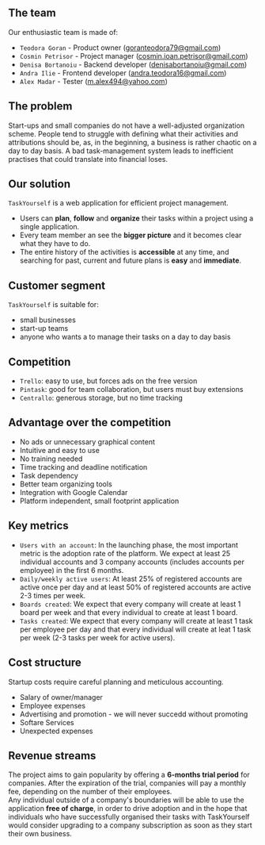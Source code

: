 ## The team
Our enthusiastic team is made of:
 - `Teodora Goran` - Product owner (<goranteodora79@gmail.com>)
 - `Cosmin Petrisor` - Project manager (<cosmin.ioan.petrisor@gmail.com>)
 - `Denisa Bortanoiu` - Backend developer (<denisabortanoiu@gmail.com>)
 - `Andra Ilie` - Frontend developer (<andra.teodora16@gmail.com>)
 - `Alex Madar` - Tester (<m.alex494@yahoo.com>)

## The problem
Start-ups and small companies do not have a well-adjusted organization scheme. 
People tend to struggle with defining what their activities and attributions should be,
as, in the beginning, a business is rather chaotic on a day to day basis.
A bad task-management system leads to inefficient practises that could translate
into financial loses.

## Our solution
`TaskYourself` is a web application for efficient project management. 
 * Users can **plan**, **follow** and **organize** their tasks within a project using 
a single application. 
 * Every team member an see the **bigger picture** and it 
becomes clear what they have to do.
 * The entire history of the activities is **accessible** at any time, and 
searching for past, current and future plans is **easy** and **immediate**.

## Customer segment
`TaskYourself` is suitable for:
 * small businesses 
 * start-up teams
 * anyone who wants a to manage their tasks on a day to day basis

## Competition 
 * `Trello`: easy to use, but forces ads on the free version
 * `Pintask`: good for team collaboration, but users must buy extensions
 * `Centrallo`: generous storage, but no time tracking

## Advantage over the competition
 * No ads or unnecessary graphical content
 * Intuitive and easy to use
 * No training needed
 * Time tracking and deadline notification
 * Task dependency
 * Better team organizing tools
 * Integration with Google Calendar
 * Platform independent, small footprint application

## Key metrics
 * `Users with an account`: In the launching phase, 
 the most important metric is the adoption rate of the platform. We expect
 at least 25 individual accounts and 3 company accounts (includes accounts per employee)
 in the first 6 months. 
 * `Daily/weekly active users`: At least 25% of registered accounts are active once per day
 and at least 50% of registered accounts are active 2-3 times per week.
 * `Boards created`: We expect that every company will create at least 1 board per week and that
 every individual to create at least 1 board.
 * `Tasks created`: We expect that every company will create at least 1 task per employee per day
 and that every individual will create at leat 1 task per week (2-3 tasks per week for active users).

## Cost structure
Startup costs require careful planning and meticulous accounting. 
 * Salary of owner/manager
 * Employee expenses
 * Advertising and promotion - we will never succedd without promoting 
 * Softare Services
 * Unexpected expenses


## Revenue streams
The project aims to gain popularity by offering a **6-months trial period** for companies.
After the expiration of the trial, companies will pay a monthly fee, depending on the number
of their employees.<br/>
Any individual outside of a company's boundaries will be able to use the application
**free of charge**, in order to drive adoption and in the hope that individuals who have
successfully organised their tasks with TaskYourself would consider upgrading to a 
company subscription as soon as they start their own business.

